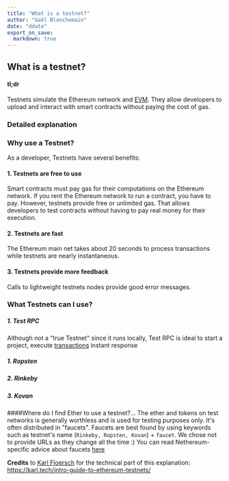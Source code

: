```yaml
---
title: "What is a testnet?"
author: "Gaël Blanchemain"
date: "ddate"
export_on_save:
  markdown: true
---
```

##  What is a testnet?

####  tl;dr
Testnets simulate the Ethereum network and [EVM](/docs/Ethereum-glossary-for-newbies/EVM.md). They allow developers to upload and interact with smart contracts without paying the cost of gas.

###  Detailed explanation

###  Why use a Testnet?
As a developer, Testnets have several benefits:
####  1. Testnets are free to use
Smart contracts must pay gas for their computations on the Ethereum network. If you rent the Ethereum network to run a contract, you have to pay. However, testnets provide free or unlimited gas. That allows developers to test contracts without having to pay real money for their execution.
####  2. Testnets are fast
The Ethereum main net takes about 20 seconds to process transactions while testnets are nearly instantaneous.
####  3. Testnets provide more feedback
Calls to lightweight testnets nodes provide good error messages.

###  What Testnets can I use?


##### 1. Test RPC
Although not a "true Testnet" since it runs locally, Test RPC is ideal to start a project, execute [transactions](/docs/Ethereum-glossary-for-newbies/transaction.md) instant response


[//]: # (CJuan> Is there anything Nethereum-specific to say about Ropsten, Rinkeby and Kovan?)

##### 1. Ropsten

##### 2. Rinkeby

##### 3. Kovan

####Where do I find Ether to use a testnet?...
The ether and tokens on test networks is generally worthless and is used for testing purposes only. It's often distributed in "faucets". Faucets are best found by using keywords such as  testnet's name (```Rinkeby, Ropsten, Kovan```) + ```faucet```. We chose not to provide URLs as they change all the time :)
You can read Nethereum-specific advice about faucets [here](https://medium.com/@juanfranblanco/netherum-faucet-and-nuget-templates-4a088f06933d)

**Credits**  to [Karl Floersch](https://karl.tech) for the technical part of this explanation: https://karl.tech/intro-guide-to-ethereum-testnets/